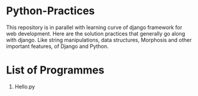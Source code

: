 # Python-Practices
  This repository is in parallel with learning curve of django framework for web development. Here are the solution practices that generally go along with django. Like string manipulations, data structures, Morphosis and other important features, of Django and Python.
  
# List of Programmes
 1. Hello.py
